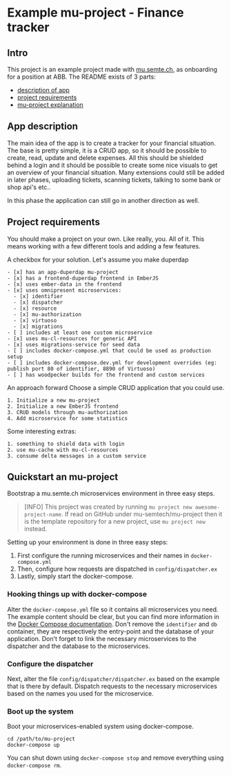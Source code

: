 # Example mu-project - Finance tracker

## Intro
This project is an example project made with [mu.semte.ch](https://github.com/mu-semtech), as onboarding for a position at ABB. The README exists of 3 parts:
- [description of app](#app-description)
- [project requirements](#project-requirements)
- [mu-project explanation](#quickstart-an-mu-project)

## App description
The main idea of the app is to create a tracker for your financial situation. The base is pretty simple, it is a CRUD app, so it should be possible to create, read, update and delete expenses. All this should be shielded behind a login and it should be possible to create some nice visuals to get an overview of your financial situation. Many extensions could still be added in later phases, uploading tickets, scanning tickets, talking to some bank or shop api's etc..

In this phase the application can still go in another direction as well.

## Project requirements

You should make a project on your own.  Like really, you. All of it. This means working with a few different tools and adding a few features.
   
A checkbox for your solution. Let's assume you make duperdap

    - [x] has an app-duperdap mu-project
    - [x] has a frontend-duperdap frontend in EmberJS
    - [x] uses ember-data in the frontend
    - [x] uses omnipresent microservices:
      - [x] identifier
      - [x] dispatcher
      - [x] resource
      - [x] mu-authorization
      - [x] virtuoso
      - [x] migrations
    - [ ] includes at least one custom microservice
    - [x] uses mu-cl-resources for generic API
    - [x] uses migrations-service for seed data
    - [ ] includes docker-compose.yml that could be used as production setup
    - [ ] includes docker-compose.dev.yml for development overrides (eg: publish port 80 of identifier, 8890 of Virtuoso)
    - [ ] has woodpecker builds for the frontend and custom services

An approach forward
    Choose a simple CRUD application that you could use.

    1. Initialize a new mu-project
    2. Initialize a new EmberJS frontend
    3. CRUD models through mu-authorization
    4. Add microservice for some statistics

Some interesting extras:

    1. something to shield data with login
    2. use mu-cache with mu-cl-resources
    3. consume delta messages in a custom service

## Quickstart an mu-project

Bootstrap a mu.semte.ch microservices environment in three easy steps.

> [INFO]
> This project was created by running `mu project new awesome-project-name`.  If read on GitHub under mu-semtech/mu-project then it is the template repository for a new project, use `mu project new` instead.

Setting up your environment is done in three easy steps:
1. First configure the running microservices and their names in `docker-compose.yml`
2. Then, configure how requests are dispatched in `config/dispatcher.ex`
3. Lastly, simply start the docker-compose.

### Hooking things up with docker-compose

Alter the `docker-compose.yml` file so it contains all microservices you need.  The example content should be clear, but you can find more information in the [Docker Compose documentation](https://docs.docker.com/compose/).  Don't remove the `identifier` and `db` container, they are respectively the entry-point and the database of your application.  Don't forget to link the necessary microservices to the dispatcher and the database to the microservices.

### Configure the dispatcher

Next, alter the file `config/dispatcher/dispatcher.ex` based on the example that is there by default.  Dispatch requests to the necessary microservices based on the names you used for the microservice.

### Boot up the system

Boot your microservices-enabled system using docker-compose.

    cd /path/to/mu-project
    docker-compose up

You can shut down using `docker-compose stop` and remove everything using `docker-compose rm`.
